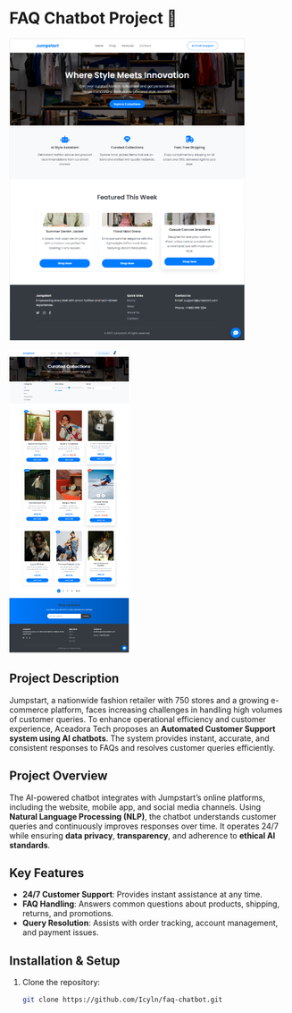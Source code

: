 # FAQ Chatbot Project 🤖

![Landing Image](images/chatbot.png)  


![Shop Image](images/chatbot1.png)  


## Project Description
Jumpstart, a nationwide fashion retailer with 750 stores and a growing e-commerce platform, faces increasing challenges in handling high volumes of customer queries. To enhance operational efficiency and customer experience, Aceadora Tech proposes an **Automated Customer Support system using AI chatbots**. The system provides instant, accurate, and consistent responses to FAQs and resolves customer queries efficiently.

## Project Overview
The AI-powered chatbot integrates with Jumpstart’s online platforms, including the website, mobile app, and social media channels. Using **Natural Language Processing (NLP)**, the chatbot understands customer queries and continuously improves responses over time. It operates 24/7 while ensuring **data privacy**, **transparency**, and adherence to **ethical AI standards**.

## Key Features
- **24/7 Customer Support**: Provides instant assistance at any time.  
- **FAQ Handling**: Answers common questions about products, shipping, returns, and promotions.  
- **Query Resolution**: Assists with order tracking, account management, and payment issues.  

## Installation & Setup
1. Clone the repository:  
   ```bash
   git clone https://github.com/Icyln/faq-chatbot.git

